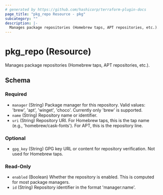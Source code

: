 ```yaml
---
# generated by https://github.com/hashicorp/terraform-plugin-docs
page_title: "pkg_repo Resource - pkg"
subcategory: ""
description: |-
  Manages package repositories (Homebrew taps, APT repositories, etc.).
---
```


# pkg_repo (Resource)

Manages package repositories (Homebrew taps, APT repositories, etc.).



<!-- schema generated by tfplugindocs -->
## Schema

### Required

- `manager` (String) Package manager for this repository. Valid values: 'brew', 'apt', 'winget', 'choco'. Currently only 'brew' is supported.
- `name` (String) Repository name or identifier.
- `uri` (String) Repository URI. For Homebrew taps, this is the tap name (e.g., 'homebrew/cask-fonts'). For APT, this is the repository line.

### Optional

- `gpg_key` (String) GPG key URL or content for repository verification. Not used for Homebrew taps.

### Read-Only

- `enabled` (Boolean) Whether the repository is enabled. This is computed for most package managers.
- `id` (String) Repository identifier in the format 'manager:name'.
